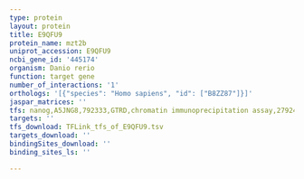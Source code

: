 ```yaml
---
type: protein
layout: protein
title: E9QFU9
protein_name: mzt2b
uniprot_accession: E9QFU9
ncbi_gene_id: '445174'
organism: Danio rerio
function: target gene
number_of_interactions: '1'
orthologs: '[{"species": "Homo sapiens", "id": ["B8ZZ87"]}]'
jaspar_matrices: ''
tfs: nanog,A5JNG8,792333,GTRD,chromatin immunoprecipitation assay,27924024%5Buid%5D,No
targets: ''
tfs_download: TFLink_tfs_of_E9QFU9.tsv
targets_download: ''
bindingSites_download: ''
binding_sites_ls: ''

---
```


